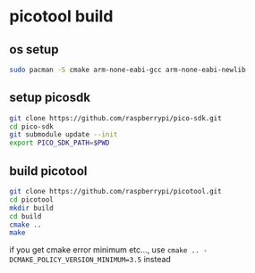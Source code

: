 # picotool build

## os setup

```sh
sudo pacman -S cmake arm-none-eabi-gcc arm-none-eabi-newlib
```

## setup picosdk

```sh
git clone https://github.com/raspberrypi/pico-sdk.git
cd pico-sdk
git submodule update --init
export PICO_SDK_PATH=$PWD
```

## build picotool

```sh
git clone https://github.com/raspberrypi/picotool.git
cd picotool
mkdir build
cd build
cmake ..
make
```

if you get cmake error minimum etc..., use `cmake .. -DCMAKE_POLICY_VERSION_MINIMUM=3.5` instead